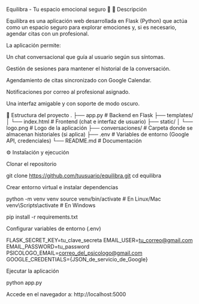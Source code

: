 Equilibra - Tu espacio emocional seguro 💙
📖 Descripción

Equilibra es una aplicación web desarrollada en Flask (Python) que actúa como un espacio seguro para explorar emociones y, si es necesario, agendar citas con un profesional.

La aplicación permite:

Un chat conversacional que guía al usuario según sus síntomas.

Gestión de sesiones para mantener el historial de la conversación.

Agendamiento de citas sincronizado con Google Calendar.

Notificaciones por correo al profesional asignado.

Una interfaz amigable y con soporte de modo oscuro.

📂 Estructura del proyecto
.
├── app.py              # Backend en Flask
├── templates/
│   └── index.html      # Frontend (chat e interfaz de usuario)
├── static/
│   └── logo.png        # Logo de la aplicación
├── conversaciones/     # Carpeta donde se almacenan historiales (si aplica)
├── .env                # Variables de entorno (Google API, credenciales)
└── README.md           # Documentación

⚙️ Instalación y ejecución

Clonar el repositorio

git clone https://github.com/tuusuario/equilibra.git
cd equilibra


Crear entorno virtual e instalar dependencias

python -m venv venv
source venv/bin/activate  # En Linux/Mac
venv\Scripts\activate     # En Windows

pip install -r requirements.txt


Configurar variables de entorno (.env)

FLASK_SECRET_KEY=tu_clave_secreta
EMAIL_USER=tu_correo@gmail.com
EMAIL_PASSWORD=tu_password
PSICOLOGO_EMAIL=correo_del_psicologo@gmail.com
GOOGLE_CREDENTIALS={JSON_de_servicio_de_Google}


Ejecutar la aplicación

python app.py


Accede en el navegador a: http://localhost:5000
